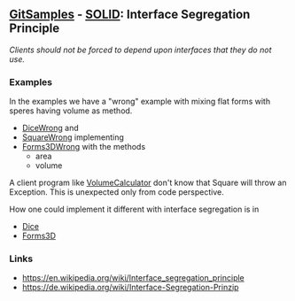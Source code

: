 ## [GitSamples](/../../tree/master) - [SOLID](/../../tree/java-design-pattern/test/samples/solid): Interface Segregation Principle
<cite>Clients should not be forced to depend upon interfaces that they do not use.</cite>

### Examples
In the examples we have a "wrong" example with mixing flat forms with speres having volume as method. 
* [DiceWrong](DiceWrong.java) and 
* [SquareWrong](SquareWrong.java) implementing
* [Forms3DWrong](Forms3DWrong.java) with the methods 
  * area
  * volume

A client program like [VolumeCalculator](VolumeCalculator.java) don't know 
that Square will throw an Exception. This is unexpected only from code perspective. 

How one could implement it different with interface segregation is in 
* [Dice](Dice.java)
* [Forms3D](Forms3D.java)


### Links
* https://en.wikipedia.org/wiki/Interface_segregation_principle
* https://de.wikipedia.org/wiki/Interface-Segregation-Prinzip